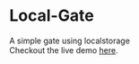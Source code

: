 # Local-Gate
A simple gate using localstorage  
Checkout the live demo <a href="http://www.boxboxboxbox.com/localgate">here</a>.
